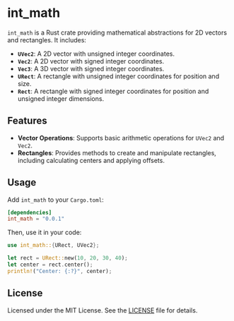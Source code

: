 # int_math

`int_math` is a Rust crate providing mathematical abstractions for 2D vectors and rectangles. It includes:

- **`UVec2`**: A 2D vector with unsigned integer coordinates.
- **`Vec2`**: A 2D vector with signed integer coordinates.
- **`Vec3`**: A 3D vector with signed integer coordinates.
- **`URect`**: A rectangle with unsigned integer coordinates for position and size.
- **`Rect`**: A rectangle with signed integer coordinates for position and unsigned integer dimensions.

## Features

- **Vector Operations**: Supports basic arithmetic operations for `UVec2` and `Vec2`.
- **Rectangles**: Provides methods to create and manipulate rectangles, including calculating centers and applying offsets.

## Usage

Add `int_math` to your `Cargo.toml`:

```toml
[dependencies]
int_math = "0.0.1"
```

Then, use it in your code:

```rust
use int_math::{URect, UVec2};

let rect = URect::new(10, 20, 30, 40);
let center = rect.center();
println!("Center: {:?}", center);
```

## License

Licensed under the MIT License. See the [LICENSE](LICENSE) file for details.
